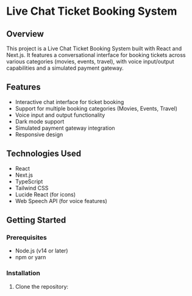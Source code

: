# Live Chat Ticket Booking System

## Overview

This project is a Live Chat Ticket Booking System built with React and Next.js. It features a conversational interface for booking tickets across various categories (movies, events, travel), with voice input/output capabilities and a simulated payment gateway.

## Features

- Interactive chat interface for ticket booking
- Support for multiple booking categories (Movies, Events, Travel)
- Voice input and output functionality
- Dark mode support
- Simulated payment gateway integration
- Responsive design

## Technologies Used

- React
- Next.js
- TypeScript
- Tailwind CSS
- Lucide React (for icons)
- Web Speech API (for voice features)

## Getting Started

### Prerequisites

- Node.js (v14 or later)
- npm or yarn

### Installation

1. Clone the repository:


